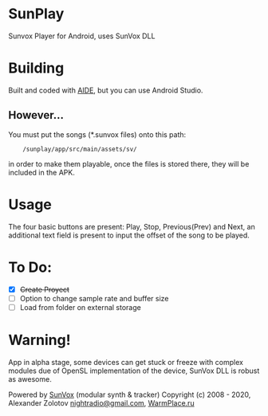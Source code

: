 # SunPlay
Sunvox Player for Android, uses SunVox DLL

# Building
Built and coded with [AIDE](https://www.android-ide.com/), but you can use Android Studio.
## However...
You must put the songs (*.sunvox files) onto this path:
```
	/sunplay/app/src/main/assets/sv/
```
in order to make them playable, once the files is stored there, they will be included in the APK.

# Usage

The four basic buttons are present: Play, Stop, Previous(Prev) and Next, an additional text field is present to input the offset of the song to be played.

# To Do:

- [x] <del>Create Proyect</del>
- [ ] Option to change sample rate and buffer size
- [ ] Load from folder on external storage

# Warning!

App in alpha stage, some devices can get stuck or freeze with complex modules due of OpenSL implementation of the device, SunVox DLL is robust as awesome.

Powered by [SunVox](https://warmplace.ru/soft/sunvox) (modular synth & tracker)
Copyright (c) 2008 - 2020, Alexander Zolotov <nightradio@gmail.com>, [WarmPlace.ru](https://warmplace.ru)